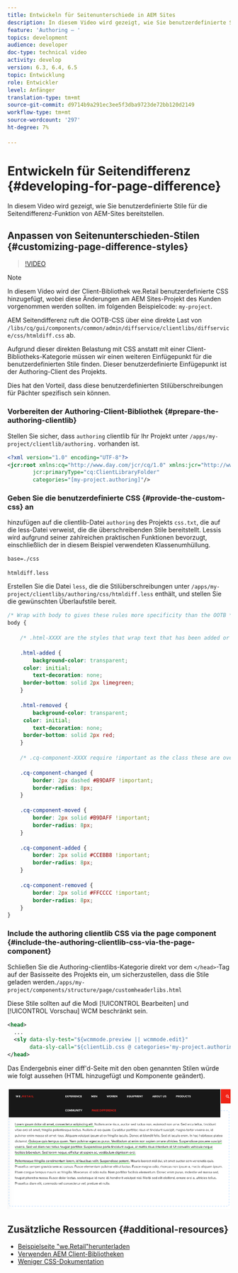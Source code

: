 ```yaml
---
title: Entwickeln für Seitenunterschiede in AEM Sites
description: In diesem Video wird gezeigt, wie Sie benutzerdefinierte Stile für die Seitendifferenz-Funktion von AEM-Sites bereitstellen.
feature: 'Authoring – '
topics: development
audience: developer
doc-type: technical video
activity: develop
version: 6.3, 6.4, 6.5
topic: Entwicklung
role: Entwickler
level: Anfänger
translation-type: tm+mt
source-git-commit: d9714b9a291ec3ee5f3dba9723de72bb120d2149
workflow-type: tm+mt
source-wordcount: '297'
ht-degree: 7%

---
```



# Entwickeln für Seitendifferenz {#developing-for-page-difference}

In diesem Video wird gezeigt, wie Sie benutzerdefinierte Stile für die Seitendifferenz-Funktion von AEM-Sites bereitstellen.

## Anpassen von Seitenunterschieden-Stilen {#customizing-page-difference-styles}

>[!VIDEO](https://video.tv.adobe.com/v/18871/?quality=9&learn=on)

>[!NOTE]
>
>In diesem Video wird der Client-Bibliothek we.Retail benutzerdefinierte CSS hinzugefügt, wobei diese Änderungen am AEM Sites-Projekt des Kunden vorgenommen werden sollten. im folgenden Beispielcode: `my-project`.

AEM Seitendifferenz ruft die OOTB-CSS über eine direkte Last von `/libs/cq/gui/components/common/admin/diffservice/clientlibs/diffservice/css/htmldiff.css` ab.

Aufgrund dieser direkten Belastung mit CSS anstatt mit einer Client-Bibliotheks-Kategorie müssen wir einen weiteren Einfügepunkt für die benutzerdefinierten Stile finden. Dieser benutzerdefinierte Einfügepunkt ist der Authoring-Client des Projekts.

Dies hat den Vorteil, dass diese benutzerdefinierten Stilüberschreibungen für Pächter spezifisch sein können.

### Vorbereiten der Authoring-Client-Bibliothek {#prepare-the-authoring-clientlib}

Stellen Sie sicher, dass `authoring` clientlib für Ihr Projekt unter `/apps/my-project/clientlib/authoring.` vorhanden ist.

```xml
<?xml version="1.0" encoding="UTF-8"?>
<jcr:root xmlns:cq="http://www.day.com/jcr/cq/1.0" xmlns:jcr="http://www.jcp.org/jcr/1.0"
        jcr:primaryType="cq:ClientLibraryFolder"
        categories="[my-project.authoring]"/>
```

### Geben Sie die benutzerdefinierte CSS {#provide-the-custom-css} an

hinzufügen auf die clientlib-Datei `authoring` des Projekts `css.txt`, die auf die less-Datei verweist, die die überschreibenden Stile bereitstellt. [](https://lesscss.org/) Lessis wird aufgrund seiner zahlreichen praktischen Funktionen bevorzugt, einschließlich der in diesem Beispiel verwendeten Klassenumhüllung.

```shell
base=./css

htmldiff.less
```

Erstellen Sie die Datei `less`, die die Stilüberschreibungen unter `/apps/my-project/clientlibs/authoring/css/htmldiff.less` enthält, und stellen Sie die gewünschten Überlaufstile bereit.

```css
/* Wrap with body to gives these rules more specificity than the OOTB */
body {

    /* .html-XXXX are the styles that wrap text that has been added or removed */

    .html-added {
        background-color: transparent;
     color: initial;
        text-decoration: none;
     border-bottom: solid 2px limegreen;
    }

    .html-removed {
        background-color: transparent;
     color: initial;
        text-decoration: none;
     border-bottom: solid 2px red;
    }

    /* .cq-component-XXXX require !important as the class these are overriding uses it. */

    .cq-component-changed {
        border: 2px dashed #B9DAFF !important;
        border-radius: 8px;
    }
    
    .cq-component-moved {
        border: 2px solid #B9DAFF !important;
        border-radius: 8px;
    }

    .cq-component-added {
        border: 2px solid #CCEBB8 !important;
        border-radius: 8px;
    }

    .cq-component-removed {
        border: 2px solid #FFCCCC !important;
        border-radius: 8px;
    }
}
```

### Include the authoring clientlib CSS via the page component {#include-the-authoring-clientlib-css-via-the-page-component}

Schließen Sie die Authoring-clientlibs-Kategorie direkt vor dem `</head>`-Tag auf der Basisseite des Projekts ein, um sicherzustellen, dass die Stile geladen werden.`/apps/my-project/components/structure/page/customheaderlibs.html`

Diese Stile sollten auf die Modi [!UICONTROL Bearbeiten] und [!UICONTROL Vorschau] WCM beschränkt sein.

```xml
<head>
  ...
  <sly data-sly-test="${wcmmode.preview || wcmmode.edit}" 
       data-sly-call="${clientLib.css @ categories='my-project.authoring'}"/>
</head>
```

Das Endergebnis einer diff&#39;d-Seite mit den oben genannten Stilen würde wie folgt aussehen (HTML hinzugefügt und Komponente geändert).

![Seitenunterschied](assets/page-diff.png)

## Zusätzliche Ressourcen {#additional-resources}

* [Beispielseite &quot;we.Retail&quot;herunterladen](https://github.com/Adobe-Marketing-Cloud/aem-sample-we-retail/releases)
* [Verwenden AEM Client-Bibliotheken](https://helpx.adobe.com/de/experience-manager/6-5/sites/developing/using/clientlibs.html)
* [Weniger CSS-Dokumentation](https://lesscss.org/)
